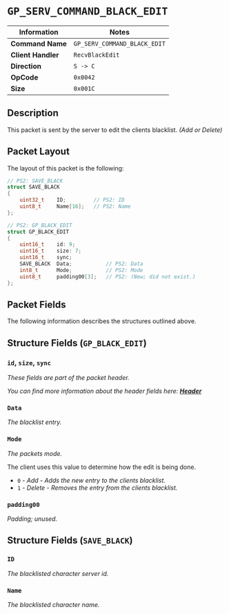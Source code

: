 # `GP_SERV_COMMAND_BLACK_EDIT`

| Information               | Notes |
|---                        |---    |
| **Command Name**          | `GP_SERV_COMMAND_BLACK_EDIT` |
| **Client Handler**        | `RecvBlackEdit` |
| **Direction**             | `S -> C` |
| **OpCode**                | `0x0042` |
| **Size**                  | `0x001C` |

## Description

This packet is sent by the server to edit the clients blacklist. _(Add or Delete)_

## Packet Layout

The layout of this packet is the following:

```cpp
// PS2: SAVE_BLACK
struct SAVE_BLACK
{
    uint32_t    ID;         // PS2: ID
    uint8_t     Name[16];   // PS2: Name
};

// PS2: GP_BLACK_EDIT
struct GP_BLACK_EDIT
{
    uint16_t    id: 9;
    uint16_t    size: 7;
    uint16_t    sync;
    SAVE_BLACK  Data;           // PS2: Data
    int8_t      Mode;           // PS2: Mode
    uint8_t     padding00[3];   // PS2: (New; did not exist.)
};
```

## Packet Fields

The following information describes the structures outlined above.

## Structure Fields (`GP_BLACK_EDIT`)

### `id`, `size`, `sync`

_These fields are part of the packet header._

_You can find more information about the header fields here: [**Header**](/world/HEADER.md)_

### `Data`

_The blacklist entry._

### `Mode`

_The packets mode._

The client uses this value to determine how the edit is being done.

  - `0` - _Add - Adds the new entry to the clients blacklist._
  - `1` - _Delete - Removes the entry from the clients blacklist._

### `padding00`

_Padding; unused._

## Structure Fields (`SAVE_BLACK`)

### `ID`

_The blacklisted character server id._

### `Name`

_The blacklisted character name._
